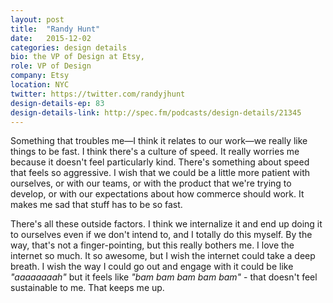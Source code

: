 ```yaml
---
layout: post
title:  "Randy Hunt"
date:   2015-12-02
categories: design details
bio: the VP of Design at Etsy,
role: VP of Design
company: Etsy
location: NYC
twitter: https://twitter.com/randyjhunt
design-details-ep: 83
design-details-link: http://spec.fm/podcasts/design-details/21345
---
```

Something that troubles me—I think it relates to our work—we really like things to be fast. I think there's a culture of speed. It really worries me because it doesn't feel particularly kind. There's something about speed that feels so aggressive. I wish that we could be a little more patient with ourselves, or with our teams, or with the product that we're trying to develop, or with our expectations about how commerce should work. It makes me sad that stuff has to be so fast.

There's all these outside factors. I think we internalize it and end up doing it to ourselves even if we don't intend to, and I totally do this myself. By the way, that's not a finger-pointing, but this really bothers me. I love the internet so much. It so awesome, but I wish the internet could take a deep breath. I wish the way I could go out and engage with it could be like _"aaaaaaaah"_ but it feels like _"bam bam bam bam bam"_ - that doesn't feel sustainable to me. That keeps me up.
